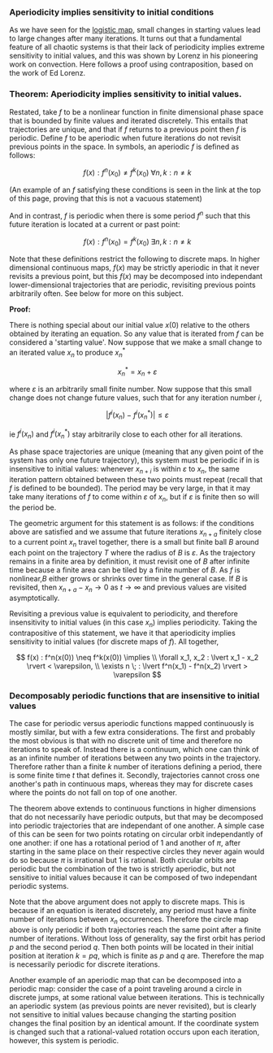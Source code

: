 ### Aperiodicity implies sensitivity to initial conditions

As we have seen for the [logistic map](https://blbadger.github.io/logistic-map.html), small changes in starting values lead to large changes after many iterations.  It turns out that a fundamental feature of all chaotic systems is that their lack of periodicity implies extreme sensitivity to initial values, and this was shown by Lorenz in his pioneering work on convection.  Here follows a proof using contraposition, based on the work of Ed Lorenz.

### Theorem: Aperiodicity implies sensitivity to initial values.

Restated, take $f$ to be a nonlinear function in finite dimensional phase space that is bounded by finite values and iterated discretely.  This entails that trajectories are unique, and that if $f$ returns to a previous point then $f$ is periodic.  Define $f$ to be aperiodic when future iterations do not revisit previous points in the space.  In symbols, an aperiodic $f$ is defined as follows:

$$
f(x) : f^n(x_0) \neq f^k(x_0) \; \forall n, k : n \neq k
$$

(An example of an $f$ satisfying these conditions is seen in the link at the top of this page, proving that this is not a vacuous statement)

And in contrast, $f$ is periodic when there is some period $f^n$ such that this future iteration is located at a current or past point:

$$
f(x) : f^n(x_0) = f^k(x_0) \; \exists n, k: n \neq k
$$

Note that these definitions restrict the following to discrete maps.  In higher dimensional continuous maps, $f(x)$ may be strictly aperiodic in that it never revisits a previous point, but this $f(x)$ may be decomposed into independant lower-dimensional trajectories that are periodic, revisiting previous points arbitrarily often.  See below for more on this subject.

**Proof:** 

There is nothing special about our initial value $x(0)$ relative to the others obtained by iterating an equation.  So any value that is iterated from $f$ can be considered a 'starting value'.  Now suppose that we make a small change to an iterated value $x_n$ to produce $x_n^*$

$$ x_n^* =  x_n + \varepsilon  $$

where $\varepsilon$ is an arbitrarily small finite number. Now suppose that this small change does not change future values, such that for any iteration number $i$,

$$\lvert f^i(x_n) - f^i(x_n^* ) \rvert \le \varepsilon $$ 

ie $f^i(x_n)$ and $f^i(x_n^* )$ stay arbitrarily close to each other for all iterations.

As phase space trajectories are unique (meaning that any given point of the system has only one future trajectory), this system must be periodic if in is insensitive to initial values: whenever $x_{n+i}$ is within $\varepsilon$ to $x_n$, the same iteration pattern obtained between these two points must repeat (recall that $f$ is defined to be bounded). The period may be very large, in that it may take many iterations of $f$ to come within $\varepsilon$ of $x_n$, but if $\varepsilon$ is finite then so will the period be.  

The geometric argument for this statement is as follows: if the conditions above are satisfied and we assume that future iterations $x_{n+a}$ finitely close to a current point $x_n$ travel together, there is a small but finite ball $B$ around each point on the trajectory $T$ where the radius of $B$ is $\varepsilon$.  As the trajectory remains in a finite area by definition, it must revisit one of $B$ after infinite time because a finite area can be tiled by a finite number of $B$.  As $f$ is nonlinear,$B$ either grows or shrinks over time in the general case.  If $B$ is revisited, then $x_{n+a} - x_n \to 0$ as $t \to \infty$ and previous values are visited asymptotically.

Revisiting a previous value is equivalent to periodicity, and therefore insensitivity to initial values (in this case $x_n$) implies periodicity.  Taking the contrapositive of this statement, we have it that aperiodicity implies sensitivity to initial values (for discrete maps of $f$). All together, 

$$
f(x) : f^n(x(0)) \neq f^k(x(0)) \implies \\
\forall x_1, x_2 : \lvert x_1 - x_2 \rvert < \varepsilon, \\
\exists n \; : \lvert f^n(x_1) - f^n(x_2) \rvert > \varepsilon
$$

### Decomposably periodic functions that are insensitive to initial values

The case for periodic versus aperiodic functions mapped continuously is mostly similar, but with a few extra considerations. The first and probably the most obvious is that with no discrete unit of time and therefore no iterations to speak of.  Instead there is a continuum, which one can think of as an infinite number of iterations between any two points in the trajectory.  Therefore rather than a finite $k$ number of iterations defining a period, there is some finite time $t$ that defines it.  Secondly, trajectories cannot cross one another's path in continuous maps, whereas they may for discrete cases where the points do not fall on top of one another.  

The theorem above extends to continuous functions in higher dimensions that do not necessarily have periodic outputs, but that may be decomposed into periodic trajectories that are independant of one another.  A simple case of this can be seen for two points rotating on circular orbit independantly of one another: if one has a rotational period of 1 and another of $\pi$, after starting in the same place on their respective circles they never again would do so because $\pi$ is irrational but 1 is rational.  Both circular orbits are periodic but the combination of the two is strictly aperiodic, but not sensitive to initial values because it can be composed of two independant periodic systems.

Note that the above argument does not apply to discrete maps.  This is because if an equation is iterated discretely, any period must have a finite number of iterations between $x_n$ occurrences.  Therefore the circle map above is only periodic if both trajectories reach the same point after a finite number of iterations.  Without loss of generality, say the first orbit has period $p$ and the second period $q$.  Then both points will be located in their initial position at iteration $k = pq$, which is finite as $p$ and $q$ are.  Therefore the map is necessarily periodic for discrete iterations.

Another example of an aperiodic map that can be decomposed into a periodic map: consider the case of a point traveling around a circle in discrete jumps, at some rational value between iterations.  This is technically an aperiodic system (as previous points are never revisited), but is clearly not sensitive to initial values because changing the starting position changes the final position by an identical amount.  If the coordinate system is changed such that a rational-valued rotation occurs upon each iteration, however, this system is periodic.  























